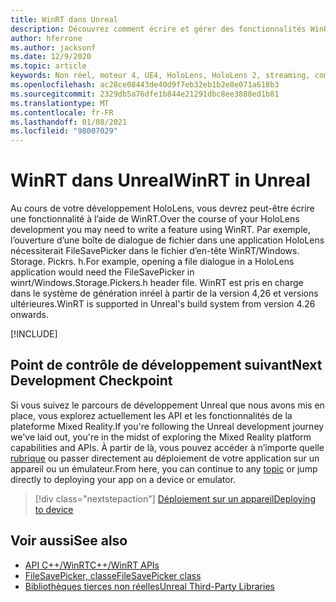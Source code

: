 ```yaml
---
title: WinRT dans Unreal
description: Découvrez comment écrire et gérer des fonctionnalités WinRT personnalisées dans des applications de réalité mixte non réelles pour les appareils HoloLens.
author: hferrone
ms.author: jacksonf
ms.date: 12/9/2020
ms.topic: article
keywords: Non réel, moteur 4, UE4, HoloLens, HoloLens 2, streaming, communication à distance, réalité mixte, développement, prise en main, fonctionnalités, nouveau projet, émulateur, documentation, guides, fonctionnalités, hologrammes, développement de jeux, casque de réalité mixte, casque de réalité Windows mixte, casque de réalité virtuelle, WinRT, DLL
ms.openlocfilehash: ac28ce08443de40d9f7eb32eb1b2e8e071a618b3
ms.sourcegitcommit: 2329db5a76dfe1b844e21291dbc8ee3888ed1b81
ms.translationtype: MT
ms.contentlocale: fr-FR
ms.lasthandoff: 01/08/2021
ms.locfileid: "98007029"
---
```

# <a name="winrt-in-unreal"></a><span data-ttu-id="4e5b5-104">WinRT dans Unreal</span><span class="sxs-lookup"><span data-stu-id="4e5b5-104">WinRT in Unreal</span></span>

<span data-ttu-id="4e5b5-105">Au cours de votre développement HoloLens, vous devrez peut-être écrire une fonctionnalité à l’aide de WinRT.</span><span class="sxs-lookup"><span data-stu-id="4e5b5-105">Over the course of your HoloLens development you may need to write a feature using WinRT.</span></span> <span data-ttu-id="4e5b5-106">Par exemple, l’ouverture d’une boîte de dialogue de fichier dans une application HoloLens nécessiterait FileSavePicker dans le fichier d’en-tête WinRT/Windows. Storage. Pickrs. h.</span><span class="sxs-lookup"><span data-stu-id="4e5b5-106">For example, opening a file dialogue in a HoloLens application would need the FileSavePicker in winrt/Windows.Storage.Pickers.h header file.</span></span> <span data-ttu-id="4e5b5-107">WinRT est pris en charge dans le système de génération inréel à partir de la version 4,26 et versions ultérieures.</span><span class="sxs-lookup"><span data-stu-id="4e5b5-107">WinRT is supported in Unreal's build system from version 4.26 onwards.</span></span>

[!INCLUDE[](includes/tabs-winRT.md)]

## <a name="next-development-checkpoint"></a><span data-ttu-id="4e5b5-108">Point de contrôle de développement suivant</span><span class="sxs-lookup"><span data-stu-id="4e5b5-108">Next Development Checkpoint</span></span>

<span data-ttu-id="4e5b5-109">Si vous suivez le parcours de développement Unreal que nous avons mis en place, vous explorez actuellement les API et les fonctionnalités de la plateforme Mixed Reality.</span><span class="sxs-lookup"><span data-stu-id="4e5b5-109">If you're following the Unreal development journey we've laid out, you're in the midst of exploring the Mixed Reality platform capabilities and APIs.</span></span> <span data-ttu-id="4e5b5-110">À partir de là, vous pouvez accéder à n’importe quelle [rubrique](unreal-development-overview.md#3-platform-capabilities-and-apis) ou passer directement au déploiement de votre application sur un appareil ou un émulateur.</span><span class="sxs-lookup"><span data-stu-id="4e5b5-110">From here, you can continue to any [topic](unreal-development-overview.md#3-platform-capabilities-and-apis) or jump directly to deploying your app on a device or emulator.</span></span>

> [!div class="nextstepaction"]
> [<span data-ttu-id="4e5b5-111">Déploiement sur un appareil</span><span class="sxs-lookup"><span data-stu-id="4e5b5-111">Deploying to device</span></span>](unreal-deploying.md)

## <a name="see-also"></a><span data-ttu-id="4e5b5-112">Voir aussi</span><span class="sxs-lookup"><span data-stu-id="4e5b5-112">See also</span></span>

* [<span data-ttu-id="4e5b5-113">API C++/WinRT</span><span class="sxs-lookup"><span data-stu-id="4e5b5-113">C++/WinRT APIs</span></span>](https://docs.microsoft.com/windows/uwp/cpp-and-winrt-apis/)
* [<span data-ttu-id="4e5b5-114">FileSavePicker, classe</span><span class="sxs-lookup"><span data-stu-id="4e5b5-114">FileSavePicker class</span></span>](https://docs.microsoft.com/uwp/api/Windows.Storage.Pickers.FileSavePicker) 
* [<span data-ttu-id="4e5b5-115">Bibliothèques tierces non réelles</span><span class="sxs-lookup"><span data-stu-id="4e5b5-115">Unreal Third-Party Libraries</span></span>](https://docs.unrealengine.com/Programming/BuildTools/UnrealBuildTool/ThirdPartyLibraries/index.html) 
